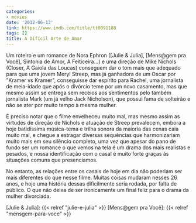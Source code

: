 ```yaml
---
categories:
- movies
date: '2012-06-13'
link: https://www.imdb.com/title/tt0091188
tags: []
title: A Difícil Arte de Amar
---
```


Um roteiro e um romance de Nora Ephron ([Julie & Julia], [Mens@gem pra Você], Sintonia de Amor, A Feiticeira...) e uma direção de Mike Nichols (Closer, A Gaiola das Loucas) conseguem dar o tom mais que adequado para que uma jovem Meryl Streep, mas já ganhadora de um Oscar por "Kramer vs Kramer", conseguisse dar espírito para Rachel, uma jornalista de meia-idade que após o divórcio teme por um novo casamento, mas que mesmo assim se entrega sem receios aos sentimentos pelo também jornalista Mark (um já velho Jack Nicholson), que possui fama de solteirão e não se ater por muito tempo à mesma mulher.

É preciso notar que o filme envelheceu muito mal, mas mesmo assim as virtudes de direção de Nichols e atuação de Streep prevalecem, embora a hoje batidíssima música-tema e trilha sonora da maioria das cenas caia muito mal, e chegue a estragar diversas sequências que harmonizariam muito mais em seu silêncio completo, uma vez que apesar do pano de fundo ser um romance o que vemos na tela é um drama dos mais realistas e pesados, e nossa identificação com o casal é muito forte graças às situações comuns que presenciamos.

No entanto, as relações entre os casais de hoje em dia não poderiam ser mais diferentes do que nesse filme. Muitas coisas mudaram nesses 26 anos, e hoje uma história dessas dificilmente seria rodada, por falta de público. O que não deixa de ser ironicamente um final feliz para o drama da mulher divorciada.

[Julie & Julia]: {{< relref "julie-e-julia" >}}
[Mens@gem pra Você]: {{< relref "mensgem-para-voce" >}}